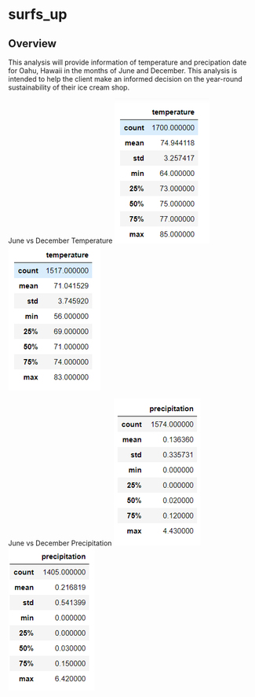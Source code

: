 # surfs_up
## Overview
This analysis will provide information of temperature and precipation date for Oahu, Hawaii in the months of June and December.  This analysis is intended to help the client make an informed decision on the year-round sustainability of their ice cream shop.

June vs December Temperature
![June temps](https://github.com/smulhern03-bootcamp/surfs_up/blob/master/June%20temp.PNG)![December temps](https://github.com/smulhern03-bootcamp/surfs_up/blob/master/December%20Temp.PNG)

June vs December Precipitation
![June precip](https://github.com/smulhern03-bootcamp/surfs_up/blob/master/June%20precipitation.PNG)![December precip](https://github.com/smulhern03-bootcamp/surfs_up/blob/master/December%20precipitation.PNG)
